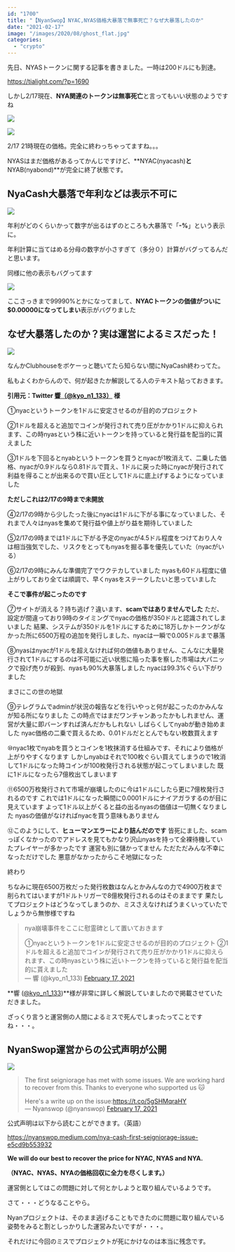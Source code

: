 ```yaml
---
id: "1700"
title: "【NyanSwop】NYAC,NYAS価格大暴落で無事死亡？なぜ大暴落したのか"
date: "2021-02-17"
image: "/images/2020/08/ghost_flat.jpg"
categories: 
  - "crypto"
---
```


先日、NYASトークンに関する記事を書きました。一時は200ドルにも到達。

https://tialight.com/?p=1690

しかし2/17現在、**NYA関連のトークンは無事死亡**と言ってもいい状態のようですね

![](/images/2021/02/nyacash_price.png)

![](https://i.gyazo.com/2ca06bf8b53694d1a24436cde8af9822.png)

2/17 21時現在の価格。完全に終わっちゃってますね。。。

NYASはまだ価格があるってかんじですけど、**NYAC(nyacash)**と**NYAB(nyabond)**が完全に終了状態です。

## NyaCash大暴落で年利などは表示不可に

![](/images/2021/02/apr_broken.png)

年利がどのくらいかって数字が出るはずのところも大暴落で「**\-%**」という表示に。

年利計算に当てはめる分母の数字が小さすぎて（多分０）計算がバグってるんだと思います。

同様に他の表示もバグってます

![](/images/2021/02/nya_bond.png)

ここさっきまで99990%とかになってまして、**NYACトークンの価値がついに$0.00000になってしまい**表示がバグりました

## なぜ大暴落したのか？実は運営によるミスだった！

![](/images/2020/09/allwhatshandsup.jpg)

なんかClubhouseをボケーっと聴いてたら知らない間にNyaCash終わってた。

私もよくわからんので、何が起きたか解説してる人のテキスト貼っておきます。

**引用元：Twitter [響（@kyo\_n1\_133）](https://twitter.com/kyo_n1_133) 様**

①nyacというトークンを1ドルに安定させるのが目的のプロジェクト

②1ドルを超えると追加でコインが発行されて売り圧がかかり1ドルに抑えられます、この時nyasという株に近いトークンを持っていると発行益を配当的に貰えました

③1ドルを下回るとnyabというトークンを買うとnyacが1枚消えて、二乗した価格、nyacが0.9ドルなら0.81ドルで買え、1ドルに戻った時にnyacが発行されて利益を得ることが出来るので買い圧として1ドルに底上げするようになっていました

**ただしこれは2/17の9時まで未開放**

④2/17の9時から少したった後にnyacは1ドルに下がる事になっていました、それまで人々はnyasを集めて発行益や値上がり益を期待していました

⑤2/17の9時までは1ドルに下がる予定のnyacが4.5ドル程度をつけており人々は相当強気でした、リスクをとってもnyasを掘る事を優先していた（nyacがいる）

⑥2/17の9時にみんな準備完了でワクテカしていました nyasも60ドル程度に値上がりしており全ては順調で、早くnyasをステークしたいと思っていました

**そこで事件が起こったのです**

⑦サイトが消える？持ち逃げ？違います、**scamではありませんでした** ただ、設定が間違っており9時のタイミングでnyacの価格が350ドルと認識されてしまいました 結果、システムが350ドルを1ドルにするために18万しかトークンがなかった所に6500万程の追加を発行しました、nyacは一瞬で0.005ドルまで暴落

⑧nyasはnyacが1ドルを超えなければ何の価値もありません、こんなに大量発行されて1ドルにするのは不可能に近い状態に陥った事を察した市場は大パニックで投げ売りが殺到、nyasも90%大暴落しました nyacは99.3%ぐらい下がりました

まさにこの世の地獄

⑨テレグラムでadminが状況の報告などを行いやっと何が起こったのかみんなが知る所になりました この時点ではまだワンチャンあったかもしれません、運営が大量に即バーンすれば済んだかもしれない しばらくしてnyabが動き始めました nyac価格の二乗で買えるため、0.01ドルだととんでもない枚数買えます

⑩nyac1枚でnyabを買うとコインを1枚抹消する仕組みです、それにより価格が上がりやすくなります しかしnyabはそれで100枚ぐらい買えてしまうので1枚消して1ドルになった時コインが100枚発行される状態が起こってしまいました 既に1ドルになったら7億枚出てしまいます

⑪6500万枚発行されて市場が崩壊したのに今は1ドルにしたら更に7億枚発行されるのです これでは1ドルになった瞬間に0.0001ドルにナイアガラするのが目に見えています よって1ドル以上がくると益の出るnyasの価値は一切無くなりました nyasの価値がなければnyacを買う意味もありません

⑫このようにして、**ヒューマンエラーにより詰んだのです** 皆死にました、scamっぽくなかったのでアドレスを見てもかなり沢山nyasを持って全裸待機していたプレイヤーが多かったです 運営も別に儲かってません ただただみんな不幸になっただけでした 悪意がなかったからこそ地獄になった

終わり

ちなみに現在6500万枚だった発行枚数はなんとかみんなの力で4900万枚まで削られてはいますが1ドルトリガーで8億枚発行されるのはそのままです 果たしてプロジェクトはどうなってしまうのか、ミスさえなければうまくいっていたでしょうから無惨様ですね

<blockquote class="twitter-tweet"><p lang="ja" dir="ltr">nya崩壊事件をここに慰霊碑として置いておきます</p>①nyacというトークンを1ドルに安定させるのが目的のプロジェクト ②1ドルを超えると追加でコインが発行されて売り圧がかかり1ドルに抑えられます、この時nyasという株に近いトークンを持っていると発行益を配当的に貰えました<div></div>— 響 (@kyo_n1_133) <a href="https://twitter.com/kyo_n1_133/status/1361996068825616387?ref_src=twsrc%5Etfw">February 17, 2021</a></blockquote>
<script async src="https://platform.twitter.com/widgets.js" charset="utf-8"></script>

**響 ([@kyo\_n1\_133](https://twitter.com/kyo_n1_133))**様が非常に詳しく解説していましたので掲載させていただきました。

ざっくり言うと運営側の人間によるミスで死んでしまったってことですね・・・。

## NyanSwop運営からの公式声明が公開

![](/images/2021/02/attention.jpg)

<blockquote class="twitter-tweet"><p lang="en" dir="ltr">The first seigniorage has met with some issues. We are working hard to recover from this. Thanks to everyone who supported us 🐱</p>Here's a write up on the issue:<a href="https://t.co/5gSHMqraHY">https://t.co/5gSHMqraHY</a><div></div>— Nyanswop (@nyanswop) <a href="https://twitter.com/nyanswop/status/1362016990278213635?ref_src=twsrc%5Etfw">February 17, 2021</a></blockquote>
<script async src="https://platform.twitter.com/widgets.js" charset="utf-8"></script>

公式声明は以下から読むことができます。（英語）

https://nyanswop.medium.com/nya-cash-first-seigniorage-issue-e5cd9b553932

**We will do our best to recover the price for NYAC, NYAS and NYA.**

**（NYAC、NYAS、NYAの価格回収に全力を尽くします。）**

運営側としてはこの問題に対して何とかしようと取り組んでいるようです。

さて・・・どうなることやら。

Nyanプロジェクトは、そのまま逃げることもできたのに問題に取り組んでいる姿勢をみると割としっかりした運営みたいですが・・・。

それだけに今回のミスでプロジェクトが死にかけなのは本当に残念です。
